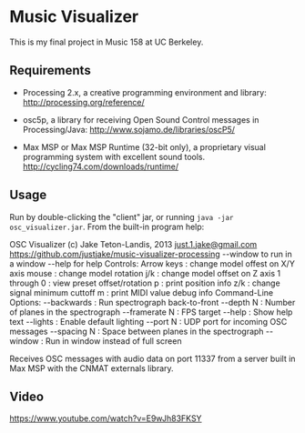 # Music Visualizer

This is my final project in Music 158 at UC Berkeley.

## Requirements

- Processing 2.x, a creative programming environment and library:
  http://processing.org/reference/

- osc5p, a library for receiving Open Sound Control messages in Processing/Java:
  http://www.sojamo.de/libraries/oscP5/

- Max MSP or Max MSP Runtime (32-bit only), a proprietary visual programming system with
  excellent sound tools.
  http://cycling74.com/downloads/runtime/


## Usage

Run by double-clicking the "client" jar, or running `java -jar osc_visualizer.jar`. From the built-in
program help:

  OSC Visualizer
    (c) Jake Teton-Landis, 2013
    <just.1.jake@gmail.com>
    https://github.com/justjake/music-visualizer-processing
    --window to run in a window
    --help for help
  Controls:
    Arrow keys   : change model offest on X/Y axis
    mouse        : change model rotation
    j/k          : change model offset on Z axis
    1 through 0  : view preset offset/rotation
    p            : print position info
    z/k          : change signal minimum cuttoff
    m            : print MIDI value debug info
  Command-Line Options:
   --backwards   : Run spectrograph back-to-front
   --depth N     : Number of planes in the spectrograph
   --framerate N : FPS target
   --help        : Show help text
   --lights      : Enable default lighting
   --port N      : UDP port for incoming OSC messages
   --spacing N   : Space between planes in the spectrograph
   --window      : Run in window instead of full screen

Receives OSC messages with audio data on port 11337 from a server built in Max MSP with
the CNMAT externals library.

## Video

https://www.youtube.com/watch?v=E9wJh83FKSY